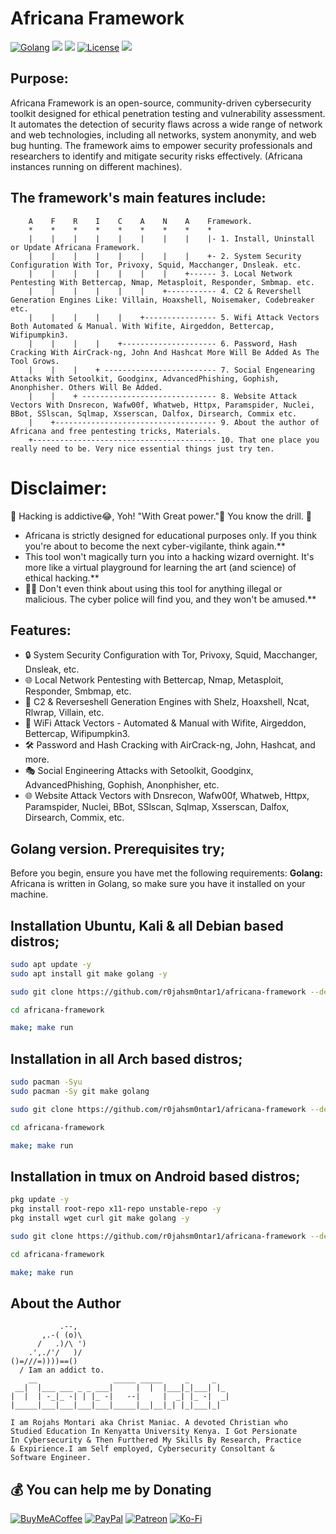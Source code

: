 # Africana Framework
[![Golang](https://pkg.go.dev/static/frontend/badge/badge.svg)](https://go.dev/)
<img src="https://img.shields.io/badge/PowerShell-%E2%89%A5%20v3.0-blue">
<img src="https://img.shields.io/badge/Developed%20on-kali%20linux-blueviolet">
[![License](https://img.shields.io/badge/License-CC%20Attr--NonCommercial%204.0-red)](https://github.com/r0jahsm0ntar1/africana-framework/blob/main/readme/license.md)
<img src="https://img.shields.io/badge/Maintained%3F-Yes-96c40f">

## Purpose:
Africana Framework is an open-source, community-driven cybersecurity toolkit designed for ethical penetration testing and vulnerability assessment. It automates the detection of security flaws across a wide range of network and web technologies, including all networks, system anonymity, and web bug hunting. The framework aims to empower security professionals and researchers to identify and mitigate security risks effectively. (Africana instances running on different machines).

## The framework's main features include:
```
    A    F    R    I    C    A    N    A    Framework.
    *    *    *    *    *    *    *    *    *
    |    |    |    |    |    |    |    |    |- 1. Install, Uninstall or Update Africana Framework.
    |    |    |    |    |    |    |    |    +- 2. System Security Configuration With Tor, Privoxy, Squid, Macchanger, Dnsleak. etc.
    |    |    |    |    |    |    |    +------ 3. Local Network Pentesting With Bettercap, Nmap, Metasploit, Responder, Smbmap. etc.
    |    |    |    |    |    |    +----------- 4. C2 & Revershell Generation Engines Like: Villain, Hoaxshell, Noisemaker, Codebreaker etc.
    |    |    |    |    |    +---------------- 5. Wifi Attack Vectors Both Automated & Manual. With Wifite, Airgeddon, Bettercap, Wifipumpkin3.
    |    |    |    |    +--------------------- 6. Password, Hash Cracking With AirCrack-ng, John And Hashcat More Will Be Added As The Tool Grows.
    |    |    |    + ------------------------- 7. Social Engenearing Attacks With Setoolkit, Goodginx, AdvancedPhishing, Gophish, Anonphisher. Others Will Be Added.
    |    |    + ------------------------------ 8. Website Attack Vectors With Dnsrecon, Wafw00f, Whatweb, Httpx, Paramspider, Nuclei, BBot, SSlscan, Sqlmap, Xsserscan, Dalfox, Dirsearch, Commix etc.
    |    +------------------------------------ 9. About the author of Africana and free pentesting tricks, Materials.
    +----------------------------------------- 10. That one place you really need to be. Very nice essential things just try ten.
```

# Disclaimer: 
🚧 Hacking is addictive😂, Yoh! "With Great power."👀 You know the drill. 🚧

- Africana is strictly designed for educational purposes only. If you think you're about to become the next cyber-vigilante, think again.**<br>
- This tool won't magically turn you into a hacking wizard overnight. It's more like a virtual playground for learning the art (and science) of ethical hacking.**<br>
- 🙅‍♂️ Don't even think about using this tool for anything illegal or malicious. The cyber police will find you, and they won't be amused.**

## Features:
- 🔒 System Security Configuration with Tor, Privoxy, Squid, Macchanger, Dnsleak, etc.
- 🌐 Local Network Pentesting with Bettercap, Nmap, Metasploit, Responder, Smbmap, etc.
- 🚀 C2 & Reverseshell Generation Engines with Shelz, Hoaxshell, Ncat, Rlwrap, Villain, etc.
- 📡 WiFi Attack Vectors - Automated & Manual with Wifite, Airgeddon, Bettercap, Wifipumpkin3.
- 🛠 Password and Hash Cracking with AirCrack-ng, John, Hashcat, and more.
- 🎭 Social Engineering Attacks with Setoolkit, Goodginx, AdvancedPhishing, Gophish, Anonphisher, etc.
- 🌐 Website Attack Vectors with Dnsrecon, Wafw00f, Whatweb, Httpx, Paramspider, Nuclei, BBot, SSlscan, Sqlmap, Xsserscan, Dalfox, Dirsearch, Commix, etc.

## Golang version. Prerequisites try;
Before you begin, ensure you have met the following requirements:
**Golang:** Africana is written in Golang, so make sure you have it installed on your machine.

## Installation Ubuntu, Kali & all Debian based distros;

```bash
sudo apt update -y
sudo apt install git make golang -y
```
```bash
sudo git clone https://github.com/r0jahsm0ntar1/africana-framework --depth 1
```
```bash
cd africana-framework
```
```bash
make; make run
```

## Installation in all Arch based distros;
```bash
sudo pacman -Syu
sudo pacman -Sy git make golang
```
```bash
sudo git clone https://github.com/r0jahsm0ntar1/africana-framework --depth 1
```
```bash
cd africana-framework
```
```bash
make; make run
```
## Installation in tmux on Android based distros;
```bash
pkg update -y
pkg install root-repo x11-repo unstable-repo -y
pkg install wget curl git make golang -y
```
```bash
sudo git clone https://github.com/r0jahsm0ntar1/africana-framework --depth 1
```
```bash
cd africana-framework
```
```bash
make; make run
```

## About the Author
```
           .--,
       ,.-( (o)\
      /   .)/\ ')
    .',./'/   )/
()=///=))))==()
  / Iam an addict to.
    __                 _____ _____     _     _
 __|  |___ ___ _ _ ___|     |  |  |___|_|___| |_
|  |  | -_|_ -| | |_ -|   --|     |  _| |_ -|  _|
|_____|___|___|___|___|_____|__|__|_| |_|___|_|

I am Rojahs Montari aka Christ Maniac. A devoted Christian who
Studied Education In Kenyatta University Kenya. I Got Persionate
In Cybersecurity & Then Furthered My Skills By Research, Practice
& Expirience.I am Self employed, Cybersecurity Consoltant &
Software Engineer.
```

## 💰 You can help me by Donating
[![BuyMeACoffee](https://img.shields.io/badge/Buy%20Me%20a%20Coffee-ffdd00?style=for-the-badge&logo=buy-me-a-coffee&logoColor=black)](https://buymeacoffee.com/r0jahsm0ntar1) [![PayPal](https://img.shields.io/badge/PayPal-00457C?style=for-the-badge&logo=paypal&logoColor=white)](https://paypal.me/r0jahsm0ntar1) [![Patreon](https://img.shields.io/badge/Patreon-F96854?style=for-the-badge&logo=patreon&logoColor=white)](https://patreon.com/r0jahsm0ntar1) [![Ko-Fi](https://img.shields.io/badge/Ko--fi-F16061?style=for-the-badge&logo=ko-fi&logoColor=white)](https://ko-fi.com/r0jahsm0ntar1) 
